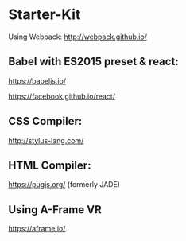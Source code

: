 # Starter-Kit

Using Webpack:
http://webpack.github.io/

## Babel with ES2015 preset & react:
https://babeljs.io/

https://facebook.github.io/react/

## CSS Compiler:  
http://stylus-lang.com/

## HTML Compiler:  
https://pugjs.org/ (formerly JADE)

## Using A-Frame VR
https://aframe.io/
